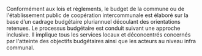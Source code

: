 Conformément aux lois et règlements, le budget de la commune ou de l'établissement public de coopération intercommunale est élaboré sur la base d’un cadrage budgétaire pluriannuel découlant des orientations retenues.
Le processus budgétaire est conduit suivant une approche inclusive. Il implique tous les services locaux et déconcentrés concernés par l'atteinte des objectifs budgétaires ainsi que les acteurs au niveau infra communal.